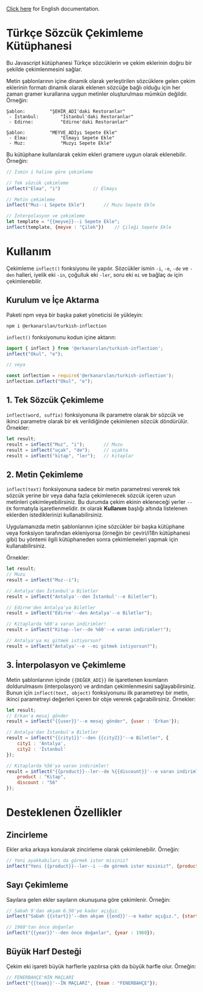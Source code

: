 [Click here](./readme-en.md) for English documentation.

# Türkçe Sözcük Çekimleme Kütüphanesi
Bu Javascript kütüphanesi Türkçe sözcüklerin ve çekim eklerinin doğru bir şekilde çekimlenmesini sağlar.

Metin şablonlarının içine dinamik olarak yerleştirilen sözcüklere gelen çekim eklerinin formatı dinamik olarak eklenen sözcüğe bağlı olduğu için her zaman gramer kurallarına uygun metinler oluşturulması mümkün değildir. Örneğin:

````
Şablon:			"ŞEHİR_ADI'daki Restoranlar"
 - İstanbul:		"İstanbul'daki Restoranlar"
 - Edirne:			"Edirne'daki Restoranlar"

Şablon:			"MEYVE_ADIyı Sepete Ekle"
 - Elma:			"Elmayı Sepete Ekle"
 - Muz:				"Muzyı Sepete Ekle"
````

Bu kütüphane kullanılarak çekim ekleri gramere uygun olarak eklenebilir. Örneğin:

````js
// İsmin i haline göre çekimleme

// Tek sözcük çekimleme
inflect("Elma", "i")			// Elmayı

// Metin çekimleme
inflect("Muz--i Sepete Ekle")		// Muzu Sepete Ekle

// İnterpolasyon ve çekimleme
let template = "{{meyve}}--i Sepete Ekle";
inflect(template, {meyve : "Çilek"})	// Çileği Sepete Ekle
````

# Kullanım
Çekimleme `inflect()` fonksiyonu ile yapılır. Sözcükler ismin `-i`, `-e`, `-de` ve `-den` halleri, iyelik eki `-in`, çoğulluk eki `-ler`, soru eki `mi` ve bağlaç `de` için çekimlenebilir.

## Kurulum ve İçe Aktarma
Paketi npm veya bir başka paket yöneticisi ile yükleyin:

    npm i @erkanarslan/turkish-inflection

`inflect()` fonksiyonunu kodun içine aktarın:

````js
import { inflect } from '@erkanarslan/turkish-inflection';
inflect("Okul", "e");

// veya

const inflection = require('@erkanarslan/turkish-inflection');
inflection.inflect("Okul", "e");
````

## 1. Tek Sözcük Çekimleme
`inflect(word, suffix)` fonksiyonuna ilk parametre olarak bir sözcük ve ikinci parametre olarak bir ek verildiğinde çekimlenen sözcük döndürülür. Örnekler:

````js
let result;
result = inflect("Muz", "i");		// Muzu
result = inflect("uçak", "de");		// uçakta
result = inflect("kitap", "ler");	// kitaplar

````

## 2. Metin Çekimleme
`inflect(text)` fonksiyonuna sadece bir metin parametresi vererek tek sözcük yerine bir veya daha fazla çekimlenecek sözcük içeren uzun metinleri çekimleyebilirsiniz. Bu durumda çekim ekinin ekleneceği yerler `--EK` formatıyla işaretlenmelidir. `EK` olarak **Kullanım** başlığı altında listelenen eklerden istediklerinizi kullanabilirsiniz.

Uygulamanızda metin şablonlarının içine sözcükler bir başka kütüphane veya fonksiyon tarafından ekleniyorsa (örneğin bir çeviri/i18n kütüphanesi gibi) bu yöntemi ilgili kütüphaneden sonra çekimlemeleri yapmak için kullanabilirsiniz.

Örnekler:


````js
let result;
// Muzu
result = inflect("Muz--i");

// Antalya'dan İstanbul'a Biletler
result = inflect("Antalya'--den İstanbul'--e Biletler");

// Edirne'den Antalya'ya Biletler
result = inflect("Edirne'--den Antalya'--e Biletler");

// Kitaplarda %60'a varan indirimler!
result = inflect("Kitap--ler--de %60'--e varan indirimler!");

// Antalya'ya mı gitmek istiyorsun?
result = inflect("Antalya'--e --mi gitmek istiyorsun?");

````

## 3. İnterpolasyon ve Çekimleme
Metin şablonlarının içinde `{{DEĞER_ADI}}` ile işaretlenen kısımların doldurulmasını (interpolasyon) ve ardından çekimlenmesini sağlayabilirsiniz. Bunun için `inflect(text, object)` fonksiyonunu ilk parametreyi bir metin, ikinci parametreyi değerleri içeren bir obje vererek çağırabilirsiniz. Örnekler:


````js
let result;
// Erkan'a mesaj gönder
result = inflect("{{user}}'--e mesaj gönder", {user : 'Erkan'});

// Antalya'dan İstanbul'a Biletler
result = inflect("{{city1}}'--den {{city2}}'--e Biletler", {
	city1 : 'Antalya',
	city2 : 'İstanbul'
});

// Kitaplarda %56'ya varan indirimler!
result = inflect("{{product}}--ler--de %{{discount}}'--e varan indirimler!", {
	product : "Kitap",
	discount : "56"
});

````

# Desteklenen Özellikler
## Zincirleme
Ekler arka arkaya konularak zincirleme olarak çekimlenebilir. Örneğin:

````js
// Yeni ayakkabıları da görmek ister misiniz?
inflect("Yeni {{product}}--ler--i --de görmek ister misiniz?", {product : "ayakkabı"});
````

## Sayı Çekimleme
Sayılara gelen ekler sayıların okunuşuna göre çekimlenir. Örneğin:

````js
// Sabah 9'dan akşam 6.50'ye kadar açığız.
inflect("Sabah {{start}}'--den akşam {{end}}'--e kadar açığız.", {start : "9", end : "6.50"});

// 1960'tan önce doğanlar
inflect("{{year}}'--den önce doğanlar", {year : 1960});
````

## Büyük Harf Desteği
Çekim eki işareti büyük harflerle yazılırsa çıktı da büyük harfle olur. Örneğin:

````js
// FENERBAHÇE'NİN MAÇLARI
inflect("{{team}}'--İN MAÇLARI", {team : "FENERBAHÇE"});
````
